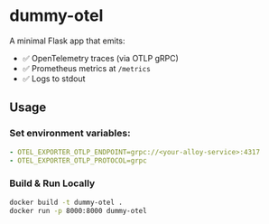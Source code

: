 # dummy-otel

A minimal Flask app that emits:

- ✅ OpenTelemetry traces (via OTLP gRPC)
- ✅ Prometheus metrics at `/metrics`
- ✅ Logs to stdout

## Usage

### Set environment variables:
```yaml
- OTEL_EXPORTER_OTLP_ENDPOINT=grpc://<your-alloy-service>:4317
- OTEL_EXPORTER_OTLP_PROTOCOL=grpc
```

### Build & Run Locally
```bash
docker build -t dummy-otel .
docker run -p 8000:8000 dummy-otel
```
